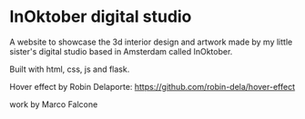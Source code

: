 # InOktober digital studio

A website to showcase the 3d interior design and artwork made by my little sister's digital studio based in Amsterdam called InOktober.

Built with html, css, js and flask.

Hover effect by Robin Delaporte: https://github.com/robin-dela/hover-effect

work by Marco Falcone
